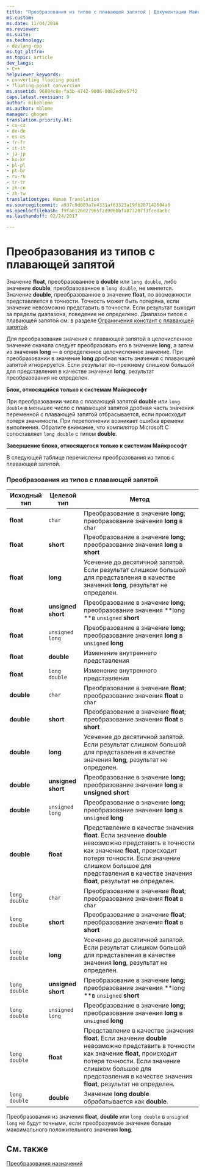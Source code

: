 ```yaml
---
title: "Преобразования из типов с плавающей запятой | Документация Майкрософт"
ms.custom: 
ms.date: 11/04/2016
ms.reviewer: 
ms.suite: 
ms.technology:
- devlang-cpp
ms.tgt_pltfrm: 
ms.topic: article
dev_langs:
- C++
helpviewer_keywords:
- converting floating point
- floating-point conversion
ms.assetid: 96804c8e-fa3b-4742-9006-0082ed9e57f2
caps.latest.revision: 9
author: mikeblome
ms.author: mblome
manager: ghogen
translation.priority.ht:
- cs-cz
- de-de
- es-es
- fr-fr
- it-it
- ja-jp
- ko-kr
- pl-pl
- pt-br
- ru-ru
- tr-tr
- zh-cn
- zh-tw
translationtype: Human Translation
ms.sourcegitcommit: a937c9d083a7e4331af63323a19fb207142604a0
ms.openlocfilehash: f9fa6126d27965f2d906bbfa877207f3fcedacbc
ms.lasthandoff: 02/24/2017

---
```

# <a name="conversions-from-floating-point-types"></a>Преобразования из типов с плавающей запятой
Значение **float**, преобразованное в **double** или `long double`, либо значение **double**, преобразованное в `long double`, не меняется. Значение **double**, преобразованное в значение **float**, по возможности представляется в точности. Точность может быть потеряна, если значение невозможно представить в точности. Если результат выходит за пределы диапазона, поведение не определено. Диапазон типов с плавающей запятой см. в разделе [Ограничения констант с плавающей запятой](../c-language/limits-on-floating-point-constants.md).  
  
 Для преобразования значения с плавающей запятой в целочисленное значение сначала следует преобразовать его в значение **long**, а затем из значения **long** — в определенное целочисленное значение. При преобразовании в значение **long** дробная часть значения с плавающей запятой игнорируется. Если результат по-прежнему слишком большой для представления в качестве значения **long**, результат преобразования не определен.  
  
 **Блок, относящийся только к системам Майкрософт**  
  
 При преобразовании числа с плавающей запятой **double** или `long double` в меньшее число с плавающей запятой дробная часть значения переменной с плавающей запятой отбрасывается, если происходит потеря значимости. При переполнении возникает ошибка времени выполнения. Обратите внимание, что компилятор Microsoft C сопоставляет `long double` с типом **double**.  
  
 **Завершение блока, относящегося только к системам Майкрософт**  
  
 В следующей таблице перечислены преобразования из типов с плавающей запятой.  
  
### <a name="conversions-from-floating-point-types"></a>Преобразования из типов с плавающей запятой  
  
|Исходный тип|Целевой тип|Метод|  
|----------|--------|------------|  
|**float**|`char`|Преобразование в значение **long**; преобразование значения **long** в `char`|  
|**float**|**short**|Преобразование в значение **long**; преобразование значения **long** в **short**|  
|**float**|**long**|Усечение до десятичной запятой. Если результат слишком большой для представления в качестве значения **long**, результат не определен.|  
|**float**|**unsigned short**|Преобразование в значение **long**; преобразование значения **long **в `unsigned` **short**|  
|**float**|`unsigned long`|Преобразование в значение **long**; преобразование значения **long** в `unsigned` **long**|  
|**float**|**double**|Изменение внутреннего представления|  
|**float**|`long double`|Изменение внутреннего представления|  
|**double**|`char`|Преобразование в значение **float**; преобразование значения **float** в `char`|  
|**double**|**short**|Преобразование в значение **float**; преобразование значения **float** в **short**|  
|**double**|**long**|Усечение до десятичной запятой. Если результат слишком большой для представления в качестве значения **long**, результат не определен.|  
|**double**|**unsigned short**|Преобразование в значение **long**; преобразование значения **long** в **unsigned short**|  
|**double**|`unsigned long`|Преобразование в значение **long**; преобразование значения **long** в `unsigned` **long**|  
|**double**|**float**|Представление в качестве значения **float**. Если значение **double** невозможно представить в точности как значение **float**, происходит потеря точности. Если значение слишком большое для представления в качестве значения **float**, результат не определен.|  
|`long double`|`char`|Преобразование в значение **float**; преобразование значения **float** в `char`|  
|`long double`|**short**|Преобразование в значение **float**; преобразование значения **float** в **short**|  
|`long double`|**long**|Усечение до десятичной запятой. Если результат слишком большой для представления в качестве значения **long**, результат не определен.|  
|`long double`|**unsigned short**|Преобразование в значение **long**; преобразование значения **long **в `unsigned` **short**|  
|`long double`|`unsigned long`|Преобразование в значение **long**; преобразование значения **long** в `unsigned` **long**|  
|`long double`|**float**|Представление в качестве значения **float**. Если значение **double** невозможно представить в точности как значение **float**, происходит потеря точности. Если значение слишком большое для представления в качестве значения **float**, результат не определен.|  
|`long double`|**double**|Значение **long double** обрабатывается как **double**.|  
  
 Преобразования из значения **float**, **double** или `long double` в `unsigned long` не будут точными, если преобразуемое значение больше максимального положительного значения **long**.  
  
## <a name="see-also"></a>См. также  
 [Преобразования назначений](../c-language/assignment-conversions.md)
